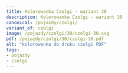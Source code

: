 ```yaml
---
title: Kolorowanka Czolgi - wariant 30
description: Kolorowanka Czolgi - wariant 30
canonical: /pojazdy/czolgi/
variant_of: czolgi
image: /pojazdy/czolgi/30/czolgi-30.svg
pdf: /pojazdy/czolgi/30/czolgi-30.pdf
alt: "kolorowanka do druku czolgi PDF"
tags:
- pojazdy
- czolgi
---
```

